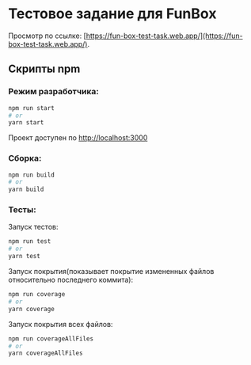 # Тестовое задание для FunBox

Просмотр по ссылке: [https://fun-box-test-task.web.app/](https://fun-box-test-task.web.app/).

## Скрипты npm

### Режим разработчика:

```bash
npm run start
# or
yarn start
```

Проект доступен по [http://localhost:3000](http://localhost:3000)

### Сборка:

```bash
npm run build
# or
yarn build
```

### Тесты:

Запуск тестов:

```bash
npm run test
# or
yarn test
```

Запуск покрытия(показывает покрытие измененных файлов относительно последнего коммита):

```bash
npm run coverage
# or
yarn coverage
```

Запуск покрытия всех файлов:

```bash
npm run coverageAllFiles
# or
yarn coverageAllFiles
```
